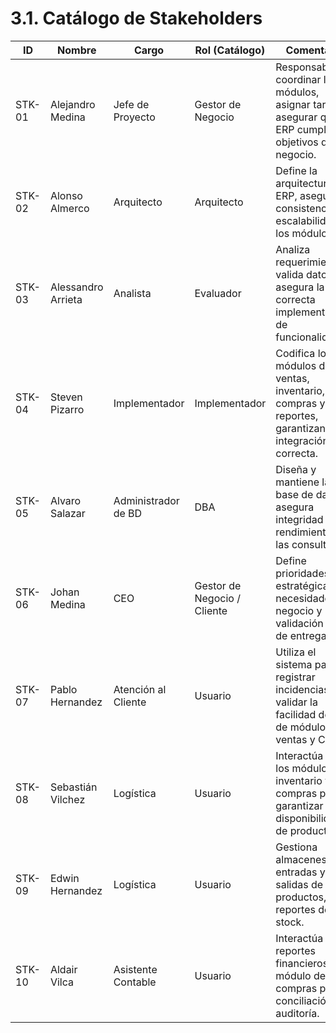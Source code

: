 # 3.1. Catálogo de Stakeholders

| ID     | Nombre             | Cargo               | Rol (Catálogo)              | Comentario                                                                                                   |
| ------ | ------------------ | ------------------- | --------------------------- | ------------------------------------------------------------------------------------------------------------ |
| STK-01 | Alejandro Medina   | Jefe de Proyecto    | Gestor de Negocio           | Responsable de coordinar los módulos, asignar tareas y asegurar que el ERP cumpla con objetivos del negocio. |
| STK-02 | Alonso Almerco     | Arquitecto          | Arquitecto                  | Define la arquitectura del ERP, asegura consistencia y escalabilidad de los módulos.                         |
| STK-03 | Alessandro Arrieta | Analista            | Evaluador                   | Analiza requerimientos, valida datos y asegura la correcta implementación de funcionalidades.                |
| STK-04 | Steven Pizarro     | Implementador       | Implementador               | Codifica los módulos de ventas, inventario, compras y reportes, garantizando la integración correcta.        |
| STK-05 | Alvaro Salazar     | Administrador de BD | DBA                         | Diseña y mantiene la base de datos, asegura integridad y rendimiento de las consultas.                       |
| STK-06 | Johan Medina       | CEO                 | Gestor de Negocio / Cliente | Define prioridades estratégicas, necesidades del negocio y validación final de entregables.                  |
| STK-07 | Pablo Hernandez    | Atención al Cliente | Usuario                     | Utiliza el sistema para registrar incidencias y validar la facilidad de uso de módulos de ventas y CRM.      |
| STK-08 | Sebastián Vilchez  | Logística           | Usuario                     | Interactúa con los módulos de inventario y compras para garantizar disponibilidad de productos.              |
| STK-09 | Edwin Hernandez    | Logística           | Usuario                     | Gestiona almacenes, entradas y salidas de productos, y reportes de stock.                                    |
| STK-10 | Aldair Vilca       | Asistente Contable  | Usuario                     | Interactúa con reportes financieros y módulo de compras para conciliación y auditoría.                       |
